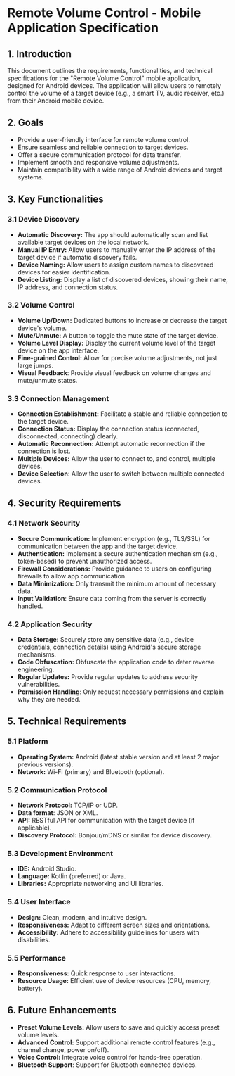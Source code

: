 # Remote Volume Control - Mobile Application Specification

## 1. Introduction

This document outlines the requirements, functionalities, and technical specifications for the "Remote Volume Control" mobile application, designed for Android devices. The application will allow users to remotely control the volume of a target device (e.g., a smart TV, audio receiver, etc.) from their Android mobile device.

## 2. Goals

*   Provide a user-friendly interface for remote volume control.
*   Ensure seamless and reliable connection to target devices.
*   Offer a secure communication protocol for data transfer.
*   Implement smooth and responsive volume adjustments.
*   Maintain compatibility with a wide range of Android devices and target systems.

## 3. Key Functionalities

### 3.1 Device Discovery

*   **Automatic Discovery:** The app should automatically scan and list available target devices on the local network.
*   **Manual IP Entry:** Allow users to manually enter the IP address of the target device if automatic discovery fails.
*   **Device Naming:** Allow users to assign custom names to discovered devices for easier identification.
*   **Device Listing:** Display a list of discovered devices, showing their name, IP address, and connection status.

### 3.2 Volume Control

*   **Volume Up/Down:** Dedicated buttons to increase or decrease the target device's volume.
*   **Mute/Unmute:** A button to toggle the mute state of the target device.
*   **Volume Level Display:** Display the current volume level of the target device on the app interface.
*   **Fine-grained Control:** Allow for precise volume adjustments, not just large jumps.
* **Visual Feedback**: Provide visual feedback on volume changes and mute/unmute states.

### 3.3 Connection Management

*   **Connection Establishment:** Facilitate a stable and reliable connection to the target device.
*   **Connection Status:** Display the connection status (connected, disconnected, connecting) clearly.
*   **Automatic Reconnection:** Attempt automatic reconnection if the connection is lost.
*   **Multiple Devices:** Allow the user to connect to, and control, multiple devices.
*   **Device Selection**: Allow the user to switch between multiple connected devices.

## 4. Security Requirements

### 4.1 Network Security

*   **Secure Communication:** Implement encryption (e.g., TLS/SSL) for communication between the app and the target device.
*   **Authentication:** Implement a secure authentication mechanism (e.g., token-based) to prevent unauthorized access.
*   **Firewall Considerations:** Provide guidance to users on configuring firewalls to allow app communication.
* **Data Minimization:** Only transmit the minimum amount of necessary data.
* **Input Validation**: Ensure data coming from the server is correctly handled.

### 4.2 Application Security

*   **Data Storage:** Securely store any sensitive data (e.g., device credentials, connection details) using Android's secure storage mechanisms.
*   **Code Obfuscation:** Obfuscate the application code to deter reverse engineering.
*   **Regular Updates:** Provide regular updates to address security vulnerabilities.
* **Permission Handling**: Only request necessary permissions and explain why they are needed.

## 5. Technical Requirements

### 5.1 Platform

*   **Operating System:** Android (latest stable version and at least 2 major previous versions).
*   **Network:** Wi-Fi (primary) and Bluetooth (optional).

### 5.2 Communication Protocol

*   **Network Protocol:** TCP/IP or UDP.
* **Data format**: JSON or XML.
*   **API:** RESTful API for communication with the target device (if applicable).
*   **Discovery Protocol:** Bonjour/mDNS or similar for device discovery.

### 5.3 Development Environment

*   **IDE:** Android Studio.
*   **Language:** Kotlin (preferred) or Java.
*   **Libraries:** Appropriate networking and UI libraries.

### 5.4 User Interface

*   **Design:** Clean, modern, and intuitive design.
*   **Responsiveness:** Adapt to different screen sizes and orientations.
*   **Accessibility:** Adhere to accessibility guidelines for users with disabilities.

### 5.5 Performance

*   **Responsiveness:** Quick response to user interactions.
*   **Resource Usage:** Efficient use of device resources (CPU, memory, battery).

## 6. Future Enhancements

*   **Preset Volume Levels:** Allow users to save and quickly access preset volume levels.
*   **Advanced Control:** Support additional remote control features (e.g., channel change, power on/off).
*   **Voice Control:** Integrate voice control for hands-free operation.
* **Bluetooth Support**: Support for Bluetooth connected devices.